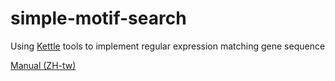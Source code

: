 # simple-motif-search
Using [Kettle](http://community.pentaho.com/projects/data-integration/) tools to implement regular expression matching gene sequence

[Manual (ZH-tw)](https://docs.google.com/document/d/1uoeOmjSXHn_bM4LjMvhgUQm96nw0VRmYdsg-AH_FG3w/edit?usp=sharing)
